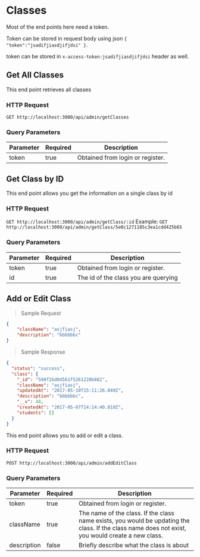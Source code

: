# Classes
Most of the end points here need a token.

Token can be stored in request body using json `{ "token":"jsadifjiasdjifjdsi" }`.

token can be stored in `x-access-token:jsadifjiasdjifjdsi` header as well.



## Get All Classes
This end point retrieves all classes
### HTTP Request
`GET http://localhost:3000/api/admin/getClasses`
### Query Parameters
Parameter | Required | Description
--------- | ------- | -----------
token     | true    | Obtained from login or register.



## Get Class by ID
This end point allows you get the information on a single class by id
### HTTP Request
`GET http://localhost:3000/api/admin/getClass/:id`
Example:
`GET http://localhost:3000/api/admin/getClass/5e0c1271185c3ea1cdd425b65`

### Query Parameters
Parameter | Required | Description
--------- | ------- | -----------
token     | true    | Obtained from login or register.
id        | true    | The id of the class you are querying



## Add or Edit Class

> Sample Request

```json
{
    "className": "asjfiasj",
    "description": "bbbbbbc"
}
```
> Sample Response

```json
{
  "status": "success",
  "class": {
    "_id": "590f2bd0d561f5261220b882",
    "className": "asjfiasj",
    "updatedAt": "2017-05-10T15:11:26.849Z",
    "description": "bbbbbbc",
    "__v": 48,
    "createdAt": "2017-05-07T14:14:40.810Z",
    "students": []
  }
}
```
This end point allows you to add or edit a class.

### HTTP Request
`POST http://localhost:3000/api/admin/addEditClass`


### Query Parameters
Parameter  | Required | Description
---------  | -------  | -----------
token      | true     | Obtained from login or register.
className  | true     | The name of the class. If the class name exists, you would be updating the class. If the class name does not exist, you would create a new class.
description| false    | Briefly describe what the class is about
